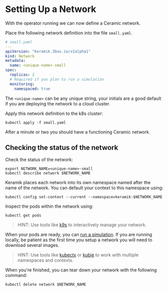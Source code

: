 # Setting Up a Network

With the operator running we can now define a Ceramic network.

Place the following network definition into the file `small.yaml`.

```yaml
# small.yaml
---
apiVersion: "keramik.3box.io/v1alpha1"
kind: Network
metadata:
  name: <unique-name>-small
spec:
  replicas: 2
  # Required if you plan to run a simulation
  monitoring:
    namespaced: true
```

The `<unique-name>` can be any unique string, your initials are a good default if you are deploying the network to a cloud cluster.

Apply this network definition to the k8s cluster:

```shell
kubectl apply -f small.yaml
```

After a minute or two you should have a functioning Ceramic network.

## Checking the status of the network

Check the status of the network:

```shell
export NETWORK_NAME=<unique-name>-small
kubectl describe network $NETWORK_NAME
```

Keramik places each network into its own namespace named after the name of the network. You can default your context
to this namespace using:

```shell
kubectl config set-context --current --namespace=keramik-$NETWORK_NAME
```

Inspect the pods within the network using:

```shell
kubectl get pods
```

>HINT: Use tools like  [k9s](https://k9scli.io/) to interactively manage your network.

When your pods are ready, you can [run a simulation](./simulation.md).
If you are running locally, be patient as the first time you setup a network you will need to download several images.

>HINT: Use tools like [kubectx](https://github.com/ahmetb/kubectx) or [kubie](https://github.com/sbstp/kubie) to work with multiple namespaces and contexts.

When you're finished, you can tear down your network with the following command:

```shell
kubectl delete network $NETWORK_NAME
```

